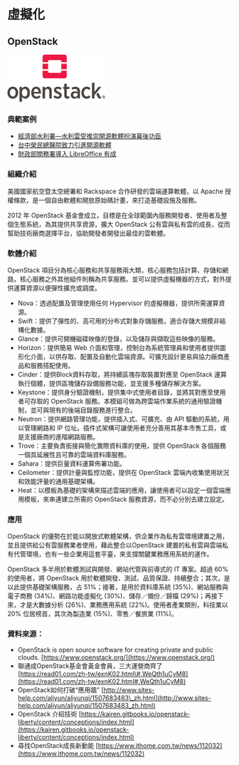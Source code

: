 # **虛擬化**

## **OpenStack**

![](/assets/OpenStack.png)

### 典範案例

* [經濟部水利署—水利雲受推崇開源軟體扮演幕後功臣](/shui-li-yun-shou-tui-chong-kai-yuan-ruan-ti-ban-yan-mu-hou-gong-chen.md)
* [台中榮民總醫院致力引進開源軟體](//use-case/vghtc.md)
* [財政部關務署導入 LibreOffice 有成](/cai-zheng-bu-guan-wu-shu-dao-ru-libreoffice-you-cheng.md)

### 組織介紹

美國國家航空暨太空總署和 Rackspace 合作研發的雲端運算軟體，以 Apache 授權條款，是一個自由軟體和開放原始碼計畫，來打造基礎設施及服務。

2012 年 OpenStack 基金會成立，目標是在全球範圍內服務開發者、使用者及整個生態系統，為其提供共享資源，擴大 OpenStack 公有雲與私有雲的成長，從而幫助技術廠商選擇平台，協助開發者開發出最佳的雲軟體。

### 軟體介紹

OpenStack 項目分為核心服務和共享服務兩大類，核心服務包括計算、存儲和網路，核心服務之外其他組件則稱為共享服務。並可以提供虛擬機器的方式，對外提供運算資源以便彈性擴充或調度。

* Nova：透過配置及管理使用任何 Hypervisor 的虛擬機器，提供所需運算資源。
* Swift：提供了彈性的、高可用的分布式對象存儲服務，適合存儲大規模非結構化數據。
* Glance：提供可開機磁碟映像的登錄，以及儲存與擷取這些映像的服務。
* Horizon：提供簡易 Web 介面和管理，控制台為系統管理員和使用者提供圖形化介面，以供存取、配置及自動化雲端資源。可擴充設計更易與協力廠商產品和服務搭配使用。
* Cinder：提供Block資料存取，將持續區塊存取裝置對應至 OpenStack 運算執行個體，提供區塊儲存設備服務功能，並支援多種儲存解決方案。
* Keystone：提供身分驗證機制，提供集中式使用者目錄，並將其對應至使用者可存取的 OpenStack 服務。本模組可做為跨雲端作業系統的通用驗證機制，並可與現有的後端目錄服務進行整合。
* Neutron：提供網路管理功能，提供插入式、可擴充、由 API 驅動的系統，用以管理網路和 IP 位址。插件式架構可讓使用者充分善用其基本市售工具，或是支援廠商的進階網路服務。
* Trove：主要負責銜接與簡化實際資料庫的使用，提供 OpenStack 各個服務一個具延展性且可靠的雲端資料庫服務。
* Sahara：提供巨量資料運算佈署功能。
* Ceilometer：提供計量與監控功能，提供在 OpenStack 雲端內收集使用狀況和效能評量的通用基礎架構。
* Heat：以模板為基礎的架構來描述雲端的應用，讓使用者可以設定一個雲端應用模板，來串連建立所需的 OpenStack 服務資源，而不必分別去建立設定。

### 應用

OpenStack 的優勢在於能以開放式軟體架構，供企業作為私有雲環境建置之用，並且提供給公有雲服務業者使用，藉此整合以OpenStack 建置的私有雲與雲端私有代管環境，也有一些企業用這套平臺，來支撐關鍵業務應用系統的運作。

OpenStack 多半用於軟體測試與開發、網站代管與前導式的 IT 專案。超過 60%的使用者，將 OpenStack 用於軟體開發、測試、品質保證、持續整合；其次，是以此提供基礎架構服務，占 51%；接著，是用於資料庫系統 \(35%\)、網站服務與電子商務 \(34%\)、網路功能虛擬化 \(30%\)、儲存／備份／歸檔 \(29%\)；再接下來，才是大數據分析 \(26%\)、業務應用系統 \(22%\)。使用者產業類別，科技業以 20% 位居榜首，其次為製造業 \(15%\)、零售／餐旅業 \(11%\)。

### 資料來源：

* OpenStack is open source software for creating private and public clouds. [https://www.openstack.org/](https://www.openstack.org/)
* 聯通成OpenStack基金會黃金會員，三大運營商齊了 [https://read01.com/zh-tw/exnK02.html\#.WeQth1uCyM8](https://read01.com/zh-tw/exnK02.html#.WeQth1uCyM8)
* OpenStack如何打破“應用牆” [http://www.sites-help.com/aliyun/aliyunqi/1507683483\_zh.html](http://www.sites-help.com/aliyun/aliyunqi/1507683483_zh.html)
* OpenStack 介紹技術 [https://kairen.gitbooks.io/openstack-liberty/content/conceptions/index.html](https://kairen.gitbooks.io/openstack-liberty/content/conceptions/index.html)
* 尋找OpenStack成長新動能 [https://www.ithome.com.tw/news/112032](https://www.ithome.com.tw/news/112032)



